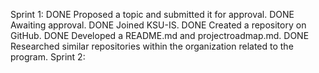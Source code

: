 Sprint 1:
DONE Proposed a topic and submitted it for approval.
DONE Awaiting approval.
DONE Joined KSU-IS.
DONE Created a repository on GitHub.
DONE Developed a README.md and projectroadmap.md.
DONE Researched similar repositories within the organization related to the program.
Sprint 2:

